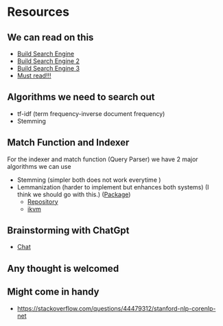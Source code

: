 # Resources

## We can read on this

* [Build Search Engine](https://stratoflow.com/how-to-build-a-search-engine/)
* [Build Search Engine 2](https://sarabjeetsingh.medium.com/how-do-you-build-a-search-engine-1fc6ff571696)
* [Build Search Engine 3](https://www.quora.com/How-do-I-make-a-small-web-search-engine-as-a-mini-project-I-dont-want-to-create-something-advanced-but-something-functional)
* [Must read!!!](https://www.quora.com/How-do-you-build-a-search-engine-from-scratch-What%E2%80%99s-the-best-technology-stack-for-this)

## Algorithms we need to search out

* tf-idf (term frequency-inverse document frequency)
* Stemming

## Match Function and Indexer

For the indexer and match function (Query Parser) we have 2 major algorithms we can use

* Stemming (simpler both does not work everytime )
* Lemmanization (harder to implement but enhances both systems) (I think we should go with this.) ([Package](https://nlp.stanford.edu/))
  * [Repository](https://mvnrepository.com/artifact/edu.stanford.nlp/stanford-corenlp)
  * [ikvm](https://github.com/ikvmnet/ikvm-maven)

## Brainstorming with ChatGpt

* [Chat](https://chatgpt.com/c/a2f771b1-b1ea-4760-b54d-a3f3ac38660b)

## Any thought is welcomed

## Might come in handy

* https://stackoverflow.com/questions/44479312/stanford-nlp-corenlp-net